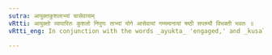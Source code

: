 ```yaml
---
sutra: आयुक्तकुशलाभ्यां चासेवायाम्
vRtti: आयुक्तो व्यापारितः कुशलो निपुणः ताभ्यां योगे आसेवायां गम्यमानायां षष्ठी सप्तम्यौ विभक्ती भवतः ॥
vRtti_eng: In conjunction with the words _ayukta_ 'engaged,' and _kusala_ 'skilful,' when meaning entire absorption in an engagement, the sixth and the seventh case-affixes are used after a word.

---
```


